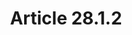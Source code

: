 ---
title: "Article 28.1.2"
draft: false
exceptions:
- info52c
memberstates:
- PL
score: 3
compensation:
- Partly compensated
remarks: |
 Strictly speaking, remuneration is for library lending, not copying


link: "http://www.prawo.pl/dz-u-akt/-/dokument/Dz.U.2016.666/16795787/2047977#art(28)ust(1)pkt(1)"
---